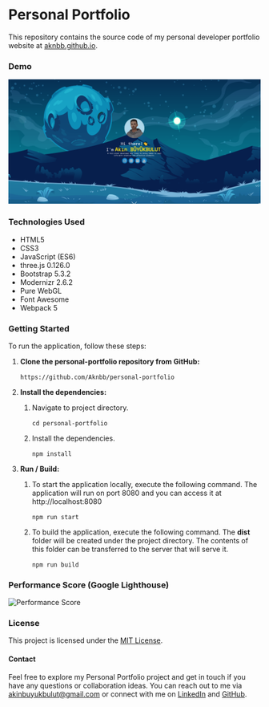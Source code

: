# Personal Portfolio

This repository contains the source code of my personal developer portfolio website at [aknbb.github.io](https://aknbb.github.io).

### Demo

![Demo](docs/demo.webp)

### Technologies Used

* HTML5
* CSS3
* JavaScript (ES6)
* three.js 0.126.0
* Bootstrap 5.3.2
* Modernizr 2.6.2
* Pure WebGL
* Font Awesome 
* Webpack 5

### Getting Started

To run the application, follow these steps:

1. **Clone the personal-portfolio repository from GitHub:**

   ```
   https://github.com/Aknbb/personal-portfolio
    ```

2. **Install the dependencies:**

   1. Navigate to project directory.
   
        ```
        cd personal-portfolio
        ```   
      
   2. Install the dependencies.
   
        ```
        npm install
        ```
      
3. **Run / Build:**

    1. To start the application locally, execute the following command. The application will run on port 8080 and you can access it at http://localhost:8080
    
         ```
         npm run start
         ```
         
    2. To build the application, execute the following command. The **dist** folder will be created under the project directory. The contents of this folder can be transferred to the server that will serve it.
    
         ```
         npm run build
         ```

### Performance Score (Google Lighthouse)

![Performance Score](docs/performance.webp)
    
### License

This project is licensed under the [MIT License](LICENSE).

#### Contact
Feel free to explore my Personal Portfolio project and get in touch if you have any questions or collaboration ideas. You can reach out to me via [akinbuyukbulut@gmail.com](mailto:akinbuyukbulut@gmail.com) or connect with me on [LinkedIn](https://www.linkedin.com/in/akinbuyukbulut/) and [GitHub](https://github.com/Aknbb).
